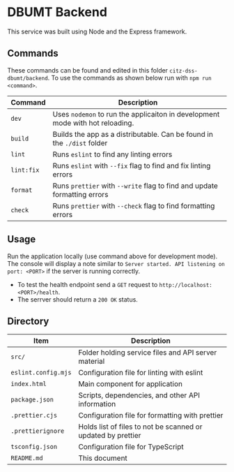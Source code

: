 # DBUMT Backend

This service was built using Node and the Express framework.

## Commands

These commands can be found and edited in this folder `citz-dss-dbumt/backend`. To use the commands as shown below run with `npm run <command>`.

| Command    | Description                                                              |
| ---------- | ------------------------------------------------------------------------ |
| `dev`      | Uses `nodemon` to run the applicaiton in development mode with hot reloading. |
| `build`    | Builds the app as a distributable. Can be found in the `./dist` folder   |
| `lint`     | Runs `eslint` to find any linting errors                                 |
| `lint:fix` | Runs `eslint` with `--fix` flag to find and fix linting errors           |
| `format`   | Runs `prettier` with `--write` flag to find and update formatting errors |
| `check`    | Runs `prettier` with `--check` flag to find formatting errors            |

## Usage

Run the application locally (use command above for development mode). The console will display a note similar to `Server started. API listening on port: <PORT>` if the server is running correctly.
- To test the health endpoint send a `GET` request to `http://localhost:<PORT>/health`.
- The serrver should return a `200 OK` status.

## Directory

| Item                       | Description                                                      |
| -------------------------- | ---------------------------------------------------------------- |
|  `src/`                    | Folder holding service files and API server material             |
| `eslint.config.mjs`        | Configuration file for linting with eslint                       |
| `index.html`               | Main component for application                                   |
| `package.json`             | Scripts, dependencies, and other API information                 |
| `.prettier.cjs`            | Configuration file for formatting with prettier                  |
| `.prettierignore`          | Holds list of files to not be scanned or updated by prettier     |
| `tsconfig.json`            | Configuration file for TypeScript                                |
| `README.md`                | This document                                                    |
